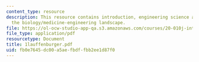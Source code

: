 ```yaml
---
content_type: resource
description: This resource contains introduction, engineering science and technology,and
  the biology/medicine-engineering landscape.
file: https://ol-ocw-studio-app-qa.s3.amazonaws.com/courses/20-010j-introduction-to-bioengineering-be-010j-spring-2006/fb0e7645dc00a5aefbdffbb2ee1d87f0_1lauffenburger.pdf
file_type: application/pdf
resourcetype: Document
title: 1lauffenburger.pdf
uid: fb0e7645-dc00-a5ae-fbdf-fbb2ee1d87f0
---
```

